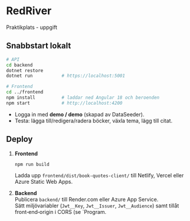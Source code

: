 # RedRiver
Praktikplats - uppgift
## Snabbstart lokalt

```bash
# API
cd backend
dotnet restore
dotnet run           # https://localhost:5001

# Frontend
cd ../frontend
npm install          # laddar ned Angular 18 och beroenden
npm start            # http://localhost:4200
```

* Logga in med **demo / demo** (skapad av DataSeeder).
* Testa: lägga till/redigera/radera böcker, växla tema, lägg till citat.

## Deploy

1. **Frontend**  
   ```bash
   npm run build
   ```  
   Ladda upp `frontend/dist/book-quotes-client/` till Netlify, Vercel eller Azure Static Web Apps.

2. **Backend**  
   Publicera `backend/` till Render.com eller Azure App Service.  
   Sätt miljövariabler (`Jwt__Key`, `Jwt__Issuer`, `Jwt__Audience`) samt tillåt front‑end‑origin i CORS (se `Program.
